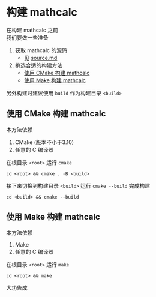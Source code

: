 # 构建 mathcalc

在构建 mathcalc 之前  
我们要做一些准备

1. 获取 mathcalc 的源码
	- 见 [source.md](source.md)
2. 挑选合适的构建方法
	- [使用 CMake 构建 mathcalc](#使用-CMake-构建-mathcalc)
	- [使用 Make 构建 mathcalc](#使用-Make-构建-mathcalc)

另外构建时建议使用 `build` 作为构建目录 `<build>`

使用 CMake 构建 mathcalc
---------

本方法依赖

1. CMake (版本不小于3.10)
2. 任意的 C 编译器

在根目录 `<root>` 运行 `cmake`

	cd <root> && cmake . -B <build>

接下来切换到构建目录 `<build>` 运行 `cmake --build` 完成构建

	cd <build> && cmake --build

使用 Make 构建 mathcalc
--------

本方法依赖

1. Make
2. 任意的 C 编译器

在根目录 `<root>` 运行 `make`

	cd <root> && make

大功告成
